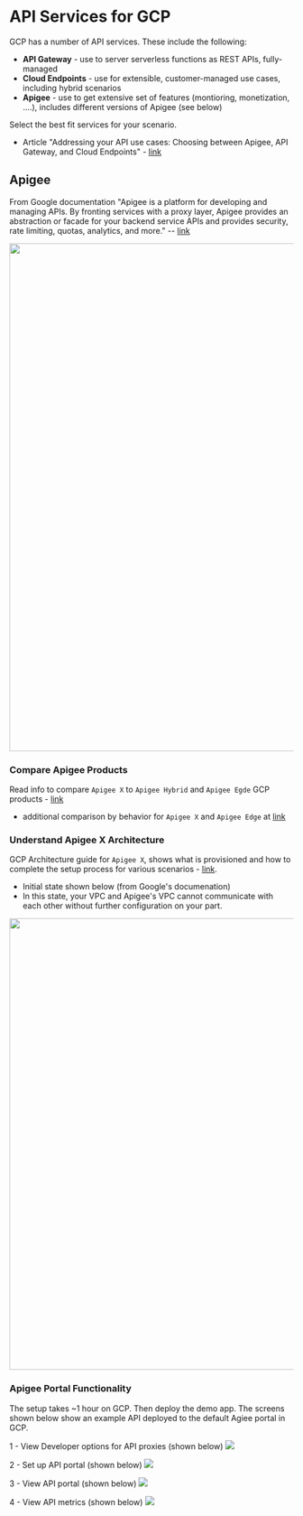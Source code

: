 # API Services for GCP 

GCP has a number of API services.  These include the following:
- **API Gateway** - use to server serverless functions as REST APIs, fully-managed
- **Cloud Endpoints** - use for extensible, customer-managed use cases, including hybrid scenarios
- **Apigee** - use to get extensive set of features (montioring, monetization, ....), includes different versions of Apigee (see below)

Select the best fit services for your scenario.  
- Article "Addressing your API use cases: Choosing between Apigee, API Gateway, and Cloud Endpoints" - [link](https://cloud.google.com/blog/products/application-modernization/choosing-between-apigee-api-gateway-and-cloud-endpoints)

## Apigee

From Google documentation "Apigee is a platform for developing and managing APIs. By fronting services with a proxy layer, Apigee provides an abstraction or facade for your backend service APIs and provides security, rate limiting, quotas, analytics, and more." -- [link](https://cloud.google.com/apigee/docs/api-platform/get-started/what-apigee)

<img src="https://cloud.google.com/static/apigee/docs/api-platform/images/ng-saas/ng-saas-arch.png" width=900>

### Compare Apigee Products

Read info to compare `Apigee X` to `Apigee Hybrid` and `Apigee Egde` GCP products - [link](https://cloud.google.com/apigee/docs/api-platform/get-started/compare-apigee-products) 
- additional comparison by behavior for `Apigee X` and `Apigee Edge` at [link](https://cloud.google.com/apigee/docs/api-platform/get-started/compare-apigee-products#api-summary-changes)

### Understand Apigee X Architecture

GCP Architecture guide for `Apigee X`, shows what is provisioned and how to complete the setup process for various scenarios - [link](https://cloud.google.com/apigee/docs/api-platform/architecture/overview). 
- Initial state shown below (from Google's documenation)
- In this state, your VPC and Apigee's VPC cannot communicate with each other without further configuration on your part.

<img src="https://cloud.google.com/static/apigee/docs/api-platform/images/apigee-arch-diagrams/apigee-arch-b.png" width=800>

### Apigee Portal Functionality

The setup takes ~1 hour on GCP.  Then deploy the demo app.  The screens shown below show an example API deployed to the default Agiee portal in GCP.  

1 - View Developer options for API proxies (shown below)
<img src="https://github.com/lynnlangit/gcp-essentials/blob/master/7_sample_data/images/apigee-dev1.png">  

2 - Set up API portal  (shown below)
<img src="https://github.com/lynnlangit/gcp-essentials/blob/master/7_sample_data/images/apigee-portal2.png">  

3 - View API portal  (shown below)
<img src="https://github.com/lynnlangit/gcp-essentials/blob/master/7_sample_data/images/apigee-portal3.png">  

4 - View API metrics  (shown below)
<img src="https://github.com/lynnlangit/gcp-essentials/blob/master/7_sample_data/images/apigee-metrics4.png">

